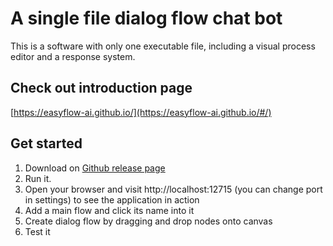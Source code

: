 # A single file dialog flow chat bot
This is a software with only one executable file, including a visual process editor and a response system.

## Check out introduction page
[https://easyflow-ai.github.io/](https://easyflow-ai.github.io/#/)

## Get started
1. Download on [Github release page](https://github.com/easyflow-ai/easyflow/releases)
1. Run it.
1. Open your browser and visit http://localhost:12715 (you can change port in settings) to see the application in action
1. Add a main flow and click its name into it
1. Create dialog flow by dragging and drop nodes onto canvas
1. Test it